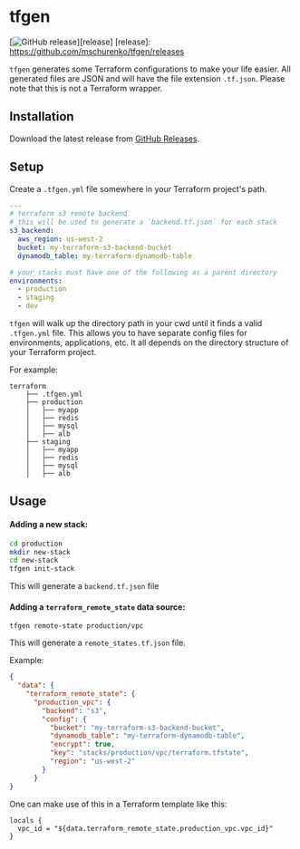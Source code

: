 # tfgen
[![GitHub release](http://img.shields.io/github/release/mschurenko/tfgen.svg?style=flat-square)][release]
[release]: https://github.com/mschurenko/tfgen/releases

`tfgen` generates some Terraform configurations to make your life easier.
All generated files are JSON and will have the file extension `.tf.json`.
Please note that this is not a Terraform wrapper.


## Installation
Download the latest release from [GitHub Releases](https://github.com/mschurenko/tfgen/releases).

## Setup
Create a `.tfgen.yml` file somewhere in your Terraform project's path.
```yaml
---
# terraform s3 remote backend
# this will be used to generate a `backend.tf.json` for each stack
s3_backend:
  aws_region: us-west-2
  bucket: my-terraform-s3-backend-bucket
  dynamodb_table: my-terraform-dynamodb-table

# your stacks must have one of the following as a parent directory
environments:
  - production
  - staging
  - dev
```

`tfgen` will walk up the directory path in your cwd until it finds a valid `.tfgen.yml` file. This allows you to have separate config files for environments, applications, etc. It all depends on the directory structure of your Terraform project.

For example:
```
terraform
    ├── .tfgen.yml
    ├── production
    │   ├── myapp
    │   ├── redis
    │   ├── mysql
    │   ├── alb
    ├── staging
    │   ├── myapp
    │   ├── redis
    │   ├── mysql
    │   ├── alb
```

## Usage
#### Adding a new stack:
```sh
cd production
mkdir new-stack
cd new-stack
tfgen init-stack
```

This will generate a `backend.tf.json` file

#### Adding a `terraform_remote_state` data source:
```
tfgen remote-state production/vpc
```

This will generate a `remote_states.tf.json` file.

Example:
```json
{
  "data": {
    "terraform_remote_state": {
      "production_vpc": {
        "backend": "s3",
        "config": {
          "bucket": "my-terraform-s3-backend-bucket",
          "dynamodb_table": "my-terraform-dynamodb-table",
          "encrypt": true,
          "key": "stacks/production/vpc/terraform.tfstate",
          "region": "us-west-2"
        }
      }
}
```

One can make use of this in a Terraform template like this:
```hcl
locals {
  vpc_id = "${data.terraform_remote_state.production_vpc.vpc_id}"
}
```
